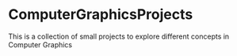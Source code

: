 # ComputerGraphicsProjects
This is a collection of small projects to explore different concepts in Computer Graphics
